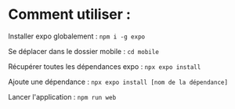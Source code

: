 # Comment utiliser :

Installer expo globalement :
`npm i -g expo`

Se déplacer dans le dossier mobile :
`cd mobile`

Récupérer toutes les dépendances expo :
`npx expo install`

Ajoute une dépendance :
`npx expo install [nom de la dépendance]`

Lancer l'application :
`npm run web`
